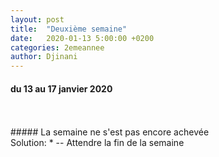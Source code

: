 ```yaml
---
layout: post
title:  "Deuxième semaine"
date:   2020-01-13 5:00:00 +0200
categories: 2emeannee
author: Djinani
---
```



#### du 13 au 17 janvier 2020
<br/>
<br/> 
##### La semaine ne s'est pas encore achevée
<br/>           Solution:
* -- Attendre la fin de la semaine
